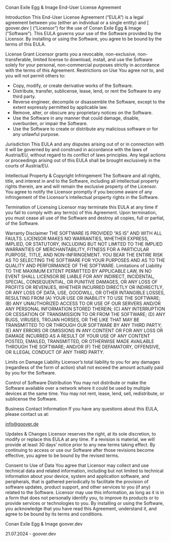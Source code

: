 Conan Exile Egg & Image End-User License Agreement

Introduction
This End-User License Agreement (“EULA”) is a legal agreement between you (either an individual or a single entity) and [ goover.dev ] (“Licensor”) for the use of Conan Exile Egg & Image (“Software”). This EULA governs your use of the Software provided by the Licensor. By installing or using the Software, you agree to be bound by the terms of this EULA.

License Grant
Licensor grants you a revocable, non-exclusive, non-transferable, limited license to download, install, and use the Software solely for your personal, non-commercial purposes strictly in accordance with the terms of this Agreement.
Restrictions on Use
You agree not to, and you will not permit others to:

* Copy, modify, or create derivative works of the Software.
* Distribute, transfer, sublicense, lease, lend, or rent the Software to any third party.
* Reverse engineer, decompile or disassemble the Software, except to the extent expressly permitted by applicable law.
* Remove, alter, or obscure any proprietary notices on the Software.
* Use the Software in any manner that could damage, disable, overburden, or impair the Software.
* Use the Software to create or distribute any malicious software or for any unlawful purpose.

Jurisdiction
This EULA and any disputes arising out of or in connection with it will be governed by and construed in accordance with the laws of Austria/EU, without regard to its conflict of laws principles. Any legal actions or proceedings arising out of this EULA shall be brought exclusively in the courts of Austria/EU.

Intellectual Property & Copyright Infringement
The Software and all rights, title, and interest in and to the Software, including all intellectual property rights therein, are and will remain the exclusive property of the Licensor. You agree to notify the Licensor promptly if you become aware of any infringement of the Licensor’s intellectual property rights in the Software.

Termination of Licensing
Licensor may terminate this EULA at any time if you fail to comply with any term(s) of this Agreement. Upon termination, you must cease all use of the Software and destroy all copies, full or partial, of the Software.

Warranty Disclaimer
THE SOFTWARE IS PROVIDED “AS IS” AND WITH ALL FAULTS. LICENSOR MAKES NO WARRANTIES, WHETHER EXPRESS, IMPLIED, OR STATUTORY, INCLUDING BUT NOT LIMITED TO THE IMPLIED WARRANTIES OF MERCHANTABILITY, FITNESS FOR A PARTICULAR PURPOSE, TITLE, AND NON-INFRINGEMENT. YOU BEAR THE ENTIRE RISK AS TO SELECTING THE SOFTWARE FOR YOUR PURPOSES AND AS TO THE QUALITY AND PERFORMANCE OF THE SOFTWARE.
Limitations of Liability
TO THE MAXIMUM EXTENT PERMITTED BY APPLICABLE LAW, IN NO EVENT SHALL LICENSOR BE LIABLE FOR ANY INDIRECT, INCIDENTAL, SPECIAL, CONSEQUENTIAL, OR PUNITIVE DAMAGES, OR ANY LOSS OF PROFITS OR REVENUES, WHETHER INCURRED DIRECTLY OR INDIRECTLY, OR ANY LOSS OF DATA, USE, GOODWILL, OR OTHER INTANGIBLE LOSSES, RESULTING FROM (A) YOUR USE OR INABILITY TO USE THE SOFTWARE; (B) ANY UNAUTHORIZED ACCESS TO OR USE OF OUR SERVERS AND/OR ANY PERSONAL INFORMATION STORED THEREIN; (C) ANY INTERRUPTION OR CESSATION OF TRANSMISSION TO OR FROM THE SOFTWARE; (D) ANY BUGS, VIRUSES, TROJAN HORSES, OR THE LIKE THAT MAY BE TRANSMITTED TO OR THROUGH OUR SOFTWARE BY ANY THIRD PARTY; (E) ANY ERRORS OR OMISSIONS IN ANY CONTENT OR FOR ANY LOSS OR DAMAGE INCURRED AS A RESULT OF YOUR USE OF ANY CONTENT POSTED, EMAILED, TRANSMITTED, OR OTHERWISE MADE AVAILABLE THROUGH THE SOFTWARE; AND/OR (F) THE DEFAMATORY, OFFENSIVE, OR ILLEGAL CONDUCT OF ANY THIRD PARTY.

Limits on Damage Liability
Licensor’s total liability to you for any damages (regardless of the form of action) shall not exceed the amount actually paid by you for the Software.

Control of Software Distribution
You may not distribute or make the Software available over a network where it could be used by multiple devices at the same time. You may not rent, lease, lend, sell, redistribute, or sublicense the Software.

Business Contact Information
If you have any questions about this EULA, please contact us at:

info@goover.de

Updates & Changes
Licensor reserves the right, at its sole discretion, to modify or replace this EULA at any time. If a revision is material, we will provide at least 30 days’ notice prior to any new terms taking effect. By continuing to access or use our Software after those revisions become effective, you agree to be bound by the revised terms.

Consent to Use of Data
You agree that Licensor may collect and use technical data and related information, including but not limited to technical information about your device, system and application software, and peripherals, that is gathered periodically to facilitate the provision of software updates, product support, and other services to you (if any) related to the Software. Licensor may use this information, as long as it is in a form that does not personally identify you, to improve its products or to provide services or technologies to you.
By installing or using the Software, you acknowledge that you have read this Agreement, understand it, and agree to be bound by its terms and conditions.

Conan Exile Egg & Image
goover.dev

21.07.2024 - goover.dev